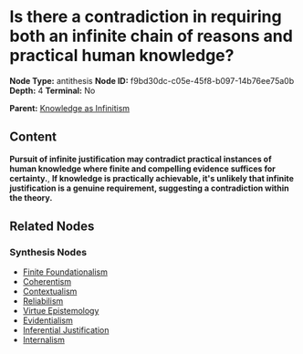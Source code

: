 # Is there a contradiction in requiring both an infinite chain of reasons and practical human knowledge?

**Node Type:** antithesis
**Node ID:** f9bd30dc-c05e-45f8-b097-14b76ee75a0b
**Depth:** 4
**Terminal:** No

**Parent:** [Knowledge as Infinitism](knowledge-as-infinitism-synthesis-f8542f39-4440-45db-8810-7afafc89415c.md)

## Content

**Pursuit of infinite justification may contradict practical instances of human knowledge where finite and compelling evidence suffices for certainty.**, **If knowledge is practically achievable, it's unlikely that infinite justification is a genuine requirement, suggesting a contradiction within the theory.**

## Related Nodes

### Synthesis Nodes

- [Finite Foundationalism](finite-foundationalism-synthesis-b843d234-61de-4985-9a74-883c543c37c5.md)
- [Coherentism](coherentism-synthesis-a1ad5adb-4046-4d47-b124-84491a8487a0.md)
- [Contextualism](contextualism-synthesis-2f5a0262-a9b3-4c20-81dd-f18e26d64d04.md)
- [Reliabilism](reliabilism-synthesis-99214a42-03e4-430f-add7-2567e89d4c26.md)
- [Virtue Epistemology](virtue-epistemology-synthesis-06fedf00-7deb-4d86-afaa-1f8657d1cd81.md)
- [Evidentialism](evidentialism-synthesis-29482225-4b05-4432-9c96-96f9a42b150e.md)
- [Inferential Justification](inferential-justification-synthesis-1c2ca062-f5fe-41be-94a6-33323c2913dc.md)
- [Internalism](internalism-synthesis-2629e5f1-3632-49f8-98c5-0b451d8965c5.md)
